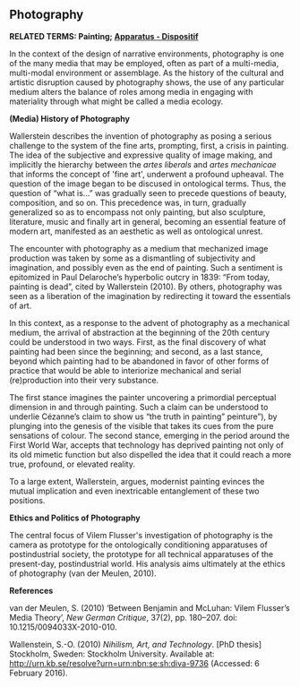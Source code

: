 ## Photography

**RELATED TERMS: Painting; [Apparatus - Dispositif](https://narrative-environments.github.io/CourseCompendium/Apparatus-Dispositif.html)**

In the context of the design of narrative environments, photography is one of the many media that may be employed, often as part of a multi-media, multi-modal environment or assemblage. As the history of the cultural and artistic disruption caused by photography shows, the use of any particular medium alters the balance of roles among media in engaging with materiality through what might be called a media ecology.

**(Media) History of Photography**

Wallerstein describes the invention of photography as posing a serious challenge to the system of the fine arts, prompting, first, a crisis in painting. The idea of the subjective and expressive quality of image making, and implicitly the hierarchy between the _artes liberals_ and _artes mechanicae_ that informs the concept of 'fine art', underwent a profound upheaval. The question of the image began to be discused in ontological terms. Thus, the question of “what is…” was gradually seen to precede questions of beauty, composition, and so on. This precedence was, in turn, gradually generalized so as to encompass not only painting, but also sculpture, literature, music and finally art in general, becoming an essential feature of modern art, manifested as an aesthetic as well as ontological unrest.

The encounter with photography as a medium that mechanized image production was taken by some as a dismantling of subjectivity and imagination, and possibly even as the end of painting. Such a sentiment is epitomized in Paul Delaroche’s hyperbolic outcry in 1839: “From today, painting is dead”, cited by Wallerstein (2010). By others, photography was seen as a liberation of the imagination by redirecting it toward the essentials of art. 

In this context, as a response to the advent of photography as a mechanical medium, the arrival of abstraction at the beginning of the 20th century could be understood in two ways. First, as the final discovery of what painting had been since the beginning; and second, as a last stance, beyond which painting had to be abandoned in favor of other forms of practice that would be able to interiorize mechanical and serial (re)production into their very substance. 

The first stance imagines the painter uncovering a primordial perceptual dimension in and through painting. Such a claim can be understood to underlie Cézanne’s claim to show us “the truth in painting” peinture”), by plunging into the genesis of the visible that takes its cues from the pure sensations of colour. The second stance, emerging in the period around the First World War, accepts that technology has deprived painting not only of its old mimetic function but also dispelled the idea that it could reach a more true, profound, or elevated reality. 

To a large extent, Wallerstein, argues, modernist painting evinces the mutual implication and even inextricable entanglement of these two positions.

**Ethics and Politics of Photography**

The central focus of Vilem Flusser's investigation of photography is the camera as prototype for the ontologically conditioning apparatuses of postindustrial society, the prototype for all technical apparatuses of the present-day, postindustrial world. His analysis aims ultimately at the ethics of photography (van der Meulen, 2010).

**References**

van der Meulen, S. (2010) ‘Between Benjamin and McLuhan: Vilem Flusser’s Media Theory’, _New German Critique_, 37(2), pp. 180–207. doi: 10.1215/0094033X-2010-010.

Wallenstein, S.-O. (2010) _Nihilism, Art, and Technology_. [PhD thesis] Stockholm, Sweden: Stockholm University. Available at: http://urn.kb.se/resolve?urn=urn:nbn:se:sh:diva-9736 (Accessed: 6 February 2016).
